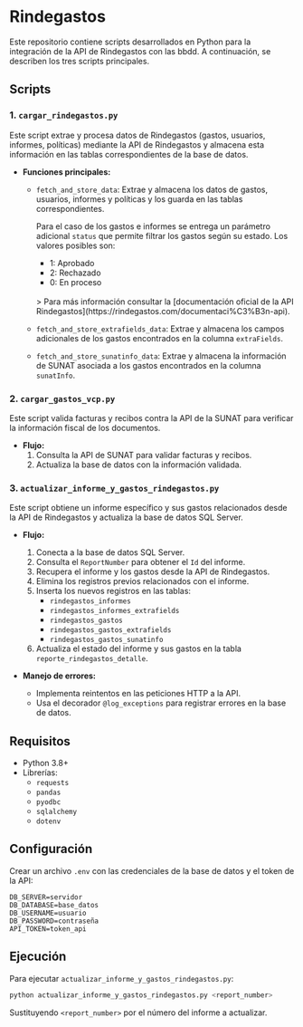 # Rindegastos

Este repositorio contiene scripts desarrollados en Python para la integración de la API de Rindegastos con las bbdd. A continuación, se describen los tres scripts principales.

## Scripts

### 1. `cargar_rindegastos.py`

Este script extrae y procesa datos de Rindegastos (gastos, usuarios, informes, políticas) mediante la API de Rindegastos y almacena esta información en las tablas correspondientes de la base de datos.

- **Funciones principales:**
  - `fetch_and_store_data`: Extrae y almacena los datos de gastos, usuarios, informes y políticas y los guarda en las tablas correspondientes. 

    Para el caso de los gastos e informes se entrega un parámetro adicional `status` que permite filtrar los gastos según su estado. Los valores posibles son:  
    - 1: Aprobado
    - 2: Rechazado
    - 0: En proceso   
    <br>
    >  Para más información consultar la [documentación oficial de la API Rindegastos](https://rindegastos.com/documentaci%C3%B3n-api).  
    <br>

  - `fetch_and_store_extrafields_data`: Extrae y almacena los campos adicionales de los gastos encontrados en la columna `extraFields`.
  - `fetch_and_store_sunatinfo_data`: Extrae y almacena la información de SUNAT asociada a los gastos encontrados en la columna `sunatInfo`.

### 2. `cargar_gastos_vcp.py`

Este script valida facturas y recibos contra la API de la SUNAT para verificar la información fiscal de los documentos.

- **Flujo:**
  1. Consulta la API de SUNAT para validar facturas y recibos.
  2. Actualiza la base de datos con la información validada.

### 3. `actualizar_informe_y_gastos_rindegastos.py`

Este script obtiene un informe específico y sus gastos relacionados desde la API de Rindegastos y actualiza la base de datos SQL Server.

- **Flujo:**

  1. Conecta a la base de datos SQL Server.
  2. Consulta el `ReportNumber` para obtener el `Id` del informe.
  3. Recupera el informe y los gastos desde la API de Rindegastos.
  4. Elimina los registros previos relacionados con el informe.
  5. Inserta los nuevos registros en las tablas:
     - `rindegastos_informes`
     - `rindegastos_informes_extrafields`
     - `rindegastos_gastos`
     - `rindegastos_gastos_extrafields`
     - `rindegastos_gastos_sunatinfo`
  6. Actualiza el estado del informe y sus gastos en la tabla `reporte_rindegastos_detalle`.

- **Manejo de errores:**

  - Implementa reintentos en las peticiones HTTP a la API.
  - Usa el decorador `@log_exceptions` para registrar errores en la base de datos.

## Requisitos

- Python 3.8+
- Librerías:
  - `requests`
  - `pandas`
  - `pyodbc`
  - `sqlalchemy`
  - `dotenv`

## Configuración

Crear un archivo `.env` con las credenciales de la base de datos y el token de la API:

```
DB_SERVER=servidor
DB_DATABASE=base_datos
DB_USERNAME=usuario
DB_PASSWORD=contraseña
API_TOKEN=token_api
```

## Ejecución

Para ejecutar `actualizar_informe_y_gastos_rindegastos.py`:

```bash
python actualizar_informe_y_gastos_rindegastos.py <report_number>
```

Sustituyendo `<report_number>` por el número del informe a actualizar.

